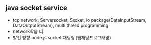 ## java socket service
- tcp network, Serversocket, Socket, io package(DataInputStream, DataOutputStream), multi thread programming
- network학습 더
- 발전 방향 node.js socket 채팅창 (웹채팅프로그래밍)